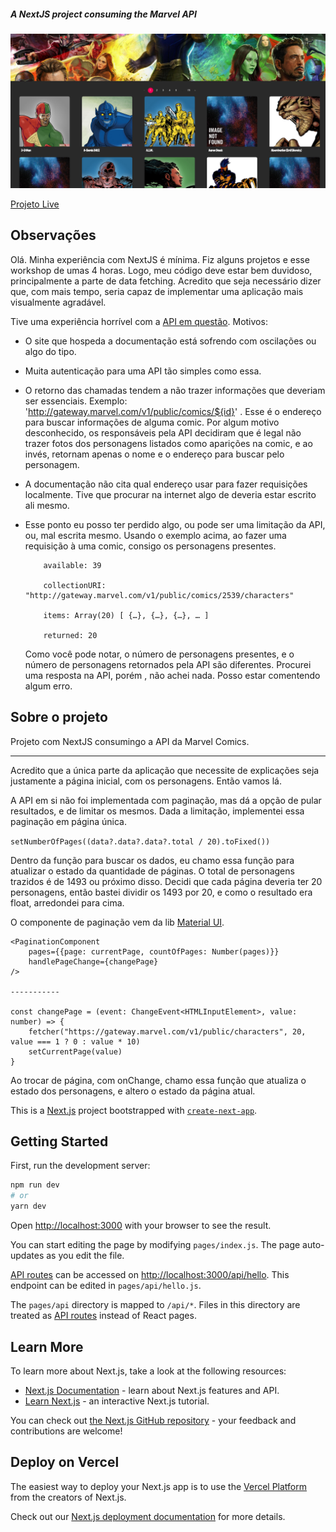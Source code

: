 ##### A NextJS project consuming the Marvel API
<img src="./assets/appbanner.png"></img>

[Projeto Live](https://marvel-api-next-js.vercel.app/)


## Observações
Olá. Minha experiência com NextJS é mínima. Fiz alguns projetos e esse workshop de umas 4 horas. Logo, meu código deve estar bem duvidoso, principalmente
a parte de data fetching.
Acredito que seja necessário dizer que, com mais tempo, seria capaz de implementar uma aplicação mais visualmente agradável.

Tive uma experiência horrível com a [API em questão](https://developer.marvel.com/).
Motivos: 
- O site que hospeda a documentação está sofrendo com oscilações ou algo do tipo.
- Muita autenticação para uma API tão simples como essa.
- O retorno das chamadas tendem a não trazer informações que deveriam ser essenciais. Exemplo:
    'http://gateway.marvel.com/v1/public/comics/${id}' . Esse é o endereço para buscar informações de alguma comic. Por algum motivo desconhecido,
    os responsáveis pela API decidiram que é legal não trazer fotos dos personagens listados como aparições na comic, e ao invés, retornam apenas o nome e
    o endereço para buscar pelo personagem.

- A documentação não cita qual endereço usar para fazer requisições localmente. Tive que procurar na internet algo de deveria estar escrito ali mesmo.
- Esse ponto eu posso ter perdido algo, ou pode ser uma limitação da API, ou, mal escrita mesmo. Usando o exemplo acima, ao fazer uma requisição à uma comic,
    consigo os personagens presentes. 
    ````
        available: 39
        ​​
        collectionURI: "http://gateway.marvel.com/v1/public/comics/2539/characters"
        ​​
        items: Array(20) [ {…}, {…}, {…}, … ]
        ​​
        returned: 20
    ````
    Como você pode notar, o número de personagens presentes, e o número de personagens retornados pela API são diferentes.
    Procurei uma resposta na API, porém , não achei nada. Posso estar comentendo algum erro.


## Sobre o projeto
Projeto com NextJS consumingo a API da Marvel Comics.

------------------------------

Acredito que a única parte da aplicação que necessite de explicações seja justamente a página inicial, com os personagens. Então vamos lá.

A API em si não foi implementada com paginação, mas dá a opção de pular resultados, e de limitar os mesmos.
Dada a limitação, implementei essa paginação em página única.

```` setNumberOfPages((data?.data?.data?.total / 20).toFixed()) ```` 

Dentro da função para buscar os dados, eu chamo essa função para atualizar o estado da quantidade de páginas. O total de personagens trazidos
é de 1493 ou próximo disso. Decidi que cada página deveria ter 20 personagens, então bastei dividir os 1493 por 20, e como o resultado era
float, arredondei para cima.


O componente de paginação vem da lib [Material UI](https://material-ui.com/).
```` 
<PaginationComponent 
    pages={{page: currentPage, countOfPages: Number(pages)}} 
    handlePageChange={changePage}
/>

-----------

const changePage = (event: ChangeEvent<HTMLInputElement>, value: number) => {
    fetcher("https://gateway.marvel.com/v1/public/characters", 20, value === 1 ? 0 : value * 10)
    setCurrentPage(value)
}

````
Ao trocar de página, com onChange, chamo essa função que atualiza o estado dos personagens, e altero o estado da página atual.


This is a [Next.js](https://nextjs.org/) project bootstrapped with [`create-next-app`](https://github.com/vercel/next.js/tree/canary/packages/create-next-app).

## Getting Started

First, run the development server:

```bash
npm run dev
# or
yarn dev
```

Open [http://localhost:3000](http://localhost:3000) with your browser to see the result.

You can start editing the page by modifying `pages/index.js`. The page auto-updates as you edit the file.

[API routes](https://nextjs.org/docs/api-routes/introduction) can be accessed on [http://localhost:3000/api/hello](http://localhost:3000/api/hello). This endpoint can be edited in `pages/api/hello.js`.

The `pages/api` directory is mapped to `/api/*`. Files in this directory are treated as [API routes](https://nextjs.org/docs/api-routes/introduction) instead of React pages.

## Learn More

To learn more about Next.js, take a look at the following resources:

- [Next.js Documentation](https://nextjs.org/docs) - learn about Next.js features and API.
- [Learn Next.js](https://nextjs.org/learn) - an interactive Next.js tutorial.

You can check out [the Next.js GitHub repository](https://github.com/vercel/next.js/) - your feedback and contributions are welcome!

## Deploy on Vercel

The easiest way to deploy your Next.js app is to use the [Vercel Platform](https://vercel.com/new?utm_medium=default-template&filter=next.js&utm_source=create-next-app&utm_campaign=create-next-app-readme) from the creators of Next.js.

Check out our [Next.js deployment documentation](https://nextjs.org/docs/deployment) for more details.


